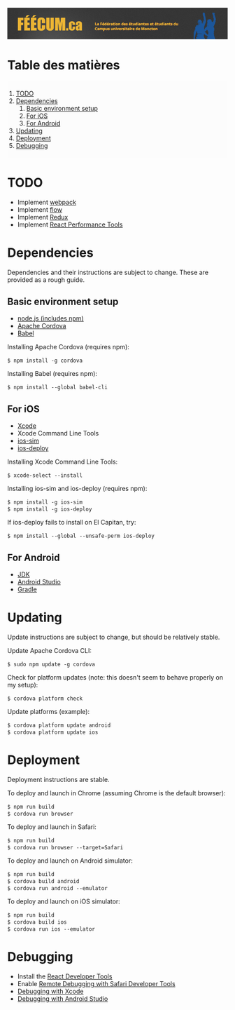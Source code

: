 ![FÉÉCUM: La Fédération des étudiantes et étudiants du Campus universitaire de Moncton](readme-header.png "FÉÉCUM: La Fédération des étudiantes et étudiants du Campus universitaire de Moncton")

Table des matières
=======================

<ol style="background-color: #FCFCFC; padding: 20px;">
  <li>
    <a href="#todo">
      TODO
    </a>
  </li>
  <li>
    <a href="#dependencies">
      Dependencies
    </a>
    <ol>
      <li>
        <a href="#basic-environment-setup">
          Basic environment setup
        </a>
      </li>
      <li>
        <a href="#for-ios">
          For iOS
        </a>
      </li>
      <li>
        <a href="#for-android">
          For Android
        </a>
      </li>
    </ol>
  </li>
  <li>
    <a href="#updating">
      Updating
    </a>
  </li>
  <li>
    <a href="#deployment">
      Deployment
    </a>
  </li>
  <li>
    <a href="#debugging">
      Debugging
    </a>
  </li>
</ol>


TODO
=======================
* Implement [webpack](http://webpack.github.io)
* Implement [flow](https://flowtype.org)
* Implement [Redux](http://redux.js.org)
* Implement [React Performance Tools](https://facebook.github.io/react/docs/perf.html)



Dependencies
=======================

Dependencies and their instructions are subject to change. These are provided as a rough guide.


Basic environment setup
-----------------------

* [node.js (includes npm)](http://nodejs.org)
* [Apache Cordova](https://cordova.apache.org/)
* [Babel](https://babeljs.io/)

Installing Apache Cordova (requires npm):
```
$ npm install -g cordova
```

Installing Babel (requires npm):
```
$ npm install --global babel-cli
```


For iOS
-----------------------

* [Xcode](https://developer.apple.com/xcode/)
* Xcode Command Line Tools
* [ios-sim](https://www.npmjs.com/package/ios-sim)
* [ios-deploy](https://www.npmjs.com/package/ios-deploy)

Installing Xcode Command Line Tools:
```
$ xcode-select --install
```

Installing ios-sim and ios-deploy (requires npm):
```
$ npm install -g ios-sim
$ npm install -g ios-deploy
```

If ios-deploy fails to install on El Capitan, try:
```
$ npm install --global --unsafe-perm ios-deploy
```


For Android
-----------------------

* [JDK](http://www.oracle.com/technetwork/java/javase/downloads/index.html)
* [Android Studio](https://developer.android.com/studio/index.html)
* [Gradle](https://gradle.org/)


Updating
=======================

Update instructions are subject to change, but should be relatively stable.

Update Apache Cordova CLI:
```
$ sudo npm update -g cordova
```

Check for platform updates (note: this doesn't seem to behave properly on my setup):
```
$ cordova platform check
```

Update platforms (example):
```
$ cordova platform update android
$ cordova platform update ios
```


Deployment
=======================

Deployment instructions are stable.

To deploy and launch in Chrome (assuming Chrome is the default browser):
```
$ npm run build
$ cordova run browser
```

To deploy and launch in Safari:
```
$ npm run build
$ cordova run browser --target=Safari
```

To deploy and launch on Android simulator:

```
$ npm run build
$ cordova build android
$ cordova run android --emulator
```

To deploy and launch on iOS simulator:

```
$ npm run build
$ cordova build ios
$ cordova run ios --emulator
```


Debugging
=======================

* Install the [React Developer Tools](https://github.com/facebook/react-devtools)
* Enable [Remote Debugging with Safari Developer Tools](https://developer.apple.com/safari/tools/)
* [Debugging with Xcode](https://developer.apple.com/support/debugging/)
* [Debugging with Android Studio](https://developer.android.com/studio/debug/index.html)
